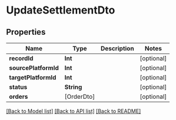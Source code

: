 # UpdateSettlementDto

## Properties
Name | Type | Description | Notes
------------ | ------------- | ------------- | -------------
**recordId** | **Int** |  | [optional] 
**sourcePlatformId** | **Int** |  | [optional] 
**targetPlatformId** | **Int** |  | [optional] 
**status** | **String** |  | [optional] 
**orders** | [OrderDto] |  | [optional] 

[[Back to Model list]](../README.md#documentation-for-models) [[Back to API list]](../README.md#documentation-for-api-endpoints) [[Back to README]](../README.md)


